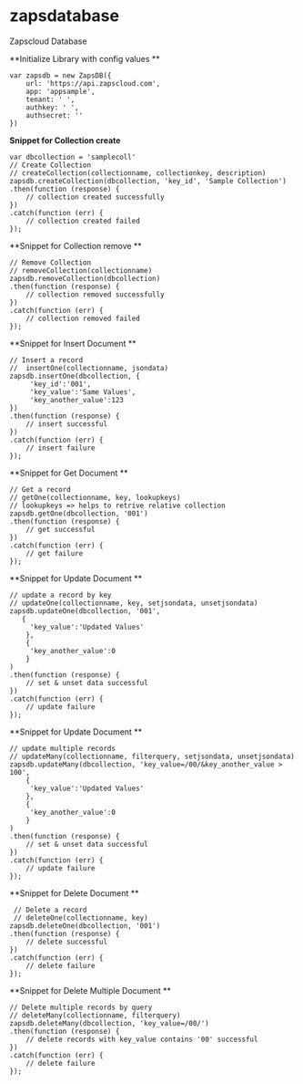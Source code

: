 # zapsdatabase
Zapscloud Database

**Initialize Library with config values **
    
    var zapsdb = new ZapsDB({
        url: 'https://api.zapscloud.com',
        app: 'appsample',
        tenant: ' ',
        authkey: ' ',
        authsecret: ''
    })
    

**Snippet for Collection create**

    var dbcollection = 'samplecoll'
    // Create Collection
    // createCollection(collectionname, collectionkey, description)
    zapsdb.createCollection(dbcollection, 'key_id', 'Sample Collection')
    .then(function (response) {
        // collection created successfully
    })
    .catch(function (err) {
        // collection created failed
    });
    

**Snippet for Collection remove **

    // Remove Collection
    // removeCollection(collectionname)
    zapsdb.removeCollection(dbcollection)
    .then(function (response) {
        // collection removed successfully
    })
    .catch(function (err) {
        // collection removed failed
    });
    

**Snippet for Insert Document **

    // Insert a record
    //  insertOne(collectionname, jsondata)
    zapsdb.insertOne(dbcollection, {
         'key_id':'001',
         'key_value':'Same Values',
         'key_another_value':123
    })
    .then(function (response) {
        // insert successful
    })
    .catch(function (err) {
        // insert failure 
    });


**Snippet for Get Document **

    // Get a record
    // getOne(collectionname, key, lookupkeys)
    // lookupkeys => helps to retrive relative collection
    zapsdb.getOne(dbcollection, '001')
    .then(function (response) {
        // get successful
    })
    .catch(function (err) {
        // get failure 
    });


**Snippet for Update Document **

    // update a record by key
    // updateOne(collectionname, key, setjsondata, unsetjsondata)
    zapsdb.updateOne(dbcollection, '001', 
	   {
         'key_value':'Updated Values'
        },
		{
         'key_another_value':0
        }
    )
    .then(function (response) {
        // set & unset data successful
    })
    .catch(function (err) {
        // update failure 
    });

**Snippet for Update Document **


    // update multiple records
    // updateMany(collectionname, filterquery, setjsondata, unsetjsondata)
    zapsdb.updateMany(dbcollection, 'key_value=/00/&key_another_value > 100', 
        {
         'key_value':'Updated Values'
        },
        {
         'key_another_value':0
        }
    )
    .then(function (response) {
        // set & unset data successful
    })
    .catch(function (err) {
        // update failure 
    });

**Snippet for Delete Document **



     // Delete a record
     // deleteOne(collectionname, key)
    zapsdb.deleteOne(dbcollection, '001')
    .then(function (response) {
        // delete successful
    })
    .catch(function (err) {
        // delete failure 
    });


**Snippet for Delete Multiple Document **



    // Delete multiple records by query
    // deleteMany(collectionname, filterquery)
    zapsdb.deleteMany(dbcollection, 'key_value=/00/')
    .then(function (response) {
        // delete records with key_value contains '00' successful
    })
    .catch(function (err) {
        // delete failure 
    });

